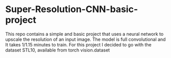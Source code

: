 # Super-Resolution-CNN-basic-project
This repo contains a simple and basic project that uses a neural network to upscale the resolution of an input image. The model is full convolutional and It takes 1/1.15 minutes to train. For this project I decided to go with the dataset STL10, available from torch vision.dataset

